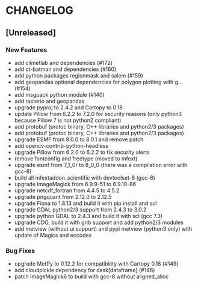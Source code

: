 # CHANGELOG


## [Unreleased]

### New Features
- add climetlab and dependencies (#172)
- add ot-batman and dependencies (#160)
- add python packages regionmask and salem (#159)
- add geopandas optional dependencies for polygon plotting with g… (#154)
- add msgpack python module (#140)
- add rasterio and geopandas
- upgrade pyproj to 2.4.2 and Cartopy to 0.18
- update Pillow from 6.2.2 to 7.2.0 for security reasons (only python3 because Pillow 7 is not python2 compliant)
- add protobuf (protoc binary, C++ libraries and python2/3 packages)
- add protobuf (protoc binary, C++ libraries and python2/3 packages)
- upgrade ESMF from 8.0.0 to 8.0.1 and remove patch
- add opencv-contrib-python-headless
- upgrade Pillow from 6.2.0 to 6.2.2 to fix security alerts
- remove fontconfig and freetype (moved to mfext)
- upgrade esmf from 7_1_0r to 8_0_0 (there was a compilation error with gcc-8)
- build all mfextaddon_scientific with devtoolset-8 (gcc-8)
- upgrade ImageMagick from 6.9.9-51 to 6.9.10-86
- upgrade netcdf_fortran from 4.4.5 to 4.5.2
- upgrade pngquant from 2.12.0 to 2.12.5
- upgrade Fiona to 1.8.13 and build it with pip install and scl
- upgrade GDAL python2/3 support from 2.4.3 to 3.0.2
- upgrade python GDAL to 2.4.3 and build it with scl (gcc 7.3)
- upgrade CDO, build it with grib support and add python2/3 modules
- add metview (without ui support) and pypi metview (python3 only) with update of Magics and eccodes


### Bug Fixes
- upgrade MetPy to 0.12.2 for compatibility with Cartopy 0.18 (#149)
- add cloudpickle dependency for dask[dataframe] (#146)
- patch ImageMagick6 to build with gcc-8 without aligned_alloc





